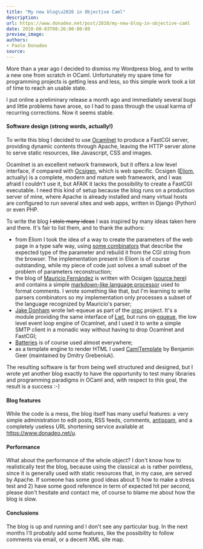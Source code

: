 ```yaml
---
title: "My new blog\u2026 in Objective Caml"
description:
url: https://www.donadeo.net/post/2010/my-new-blog-in-objective-caml
date: 2010-08-03T08:26:00-00:00
preview_image:
authors:
- Paolo Donadeo
source:
---
```


<div><p class="noindent">More than a year ago I decided to dismiss my Wordpress blog, and to write a new one from scratch in OCaml. Unfortunately my spare time for programming projects is getting less and less, so this simple work took a lot of time to reach an usable state.</p>

<p>I put online a preliminary release a month ago and immediately several bugs and little problems have arose, so I had to pass through the usual karma of recurring corrections. Now it seems stable.</p>

<h4>Software design (strong words, actually!)</h4>

<p class="noindent">To write this blog I decided to use <a href="https://projects.camlcity.org/projects/ocamlnet.html">Ocamlnet</a> to produce a FastCGI server, providing dynamic contents through Apache, leaving the HTTP server alone to serve static resources, like Javascript, CSS and images.</p>

<p>Ocamlnet is an excellent network framework, but it offers a low level interface, if compared with <a href="https://ocsigen.org/">Ocsigen</a>, which is web specific. Ocsigen (<a href="https://ocsigen.org/eliom/manual/1.3.0/">Eliom</a>, actually) is a complete, modern and mature web framework, and I was afraid I couldn't use it, but AFAIK it lacks the possibility to create a FastCGI executable. I need this kind of setup because the blog runs on a production server of mine, where Apache is already installed and many virtual hosts are configured to run several sites and web apps, written in Django (Python) or even PHP.
</p>

<p>To write the blog <del>I stole many ideas</del> I was inspired by many ideas taken here and there. It's fair to list them, and to thank the authors:</p>

<ul>
  <li>from Eliom I took the idea of a way to create the parameters of the web page in a type safe way, using <a href="https://ocsigen.org/docu/1.3.0/Eliom_parameters.html">some combinators</a> that describe the expected type of the parameter and rebuild it from the CGI string from the browser. The implementation present in Eliom is of course outstanding, while my piece of code just solves a small subset of the problem of parameters reconstruction;</li>
  <li>the blog of <a href="https://eigenclass.org/R2/">Mauricio Fern&aacute;ndez</a> is written with Ocsigen (<a href="https://github.com/mfp/ocsiblog">source here</a>) and contains a simple <a href="https://eigenclass.org/R2/writings/fast-extensible-simplified-markdown-in-ocaml">markdown-like language processor</a> used to format comments. I wrote something like that, but I'm learning to write parsers combinators so my implementation only processes a subset of the language recognized by Mauricio's parser;</li>
  <li><a href="https://ambassadortothecomputers.blogspot.com/">Jake Donham</a> wrote lwt-equeue as part of the <a href="https://github.com/jaked/orpc">orpc</a> project. It's a module providing the same interface of <a href="https://ocsigen.org/lwt/">Lwt</a>, but runs on <a href="https://projects.camlcity.org/projects/dl/ocamlnet-2.2.9/doc/html-main/Equeue.html">equeue</a>, the low level event loop engine of Ocamlnet, and I used it to write a simple SMTP client in a monadic way without having to drop Ocamlnet and FastCGI;</li>
  <li><a href="https://batteries.forge.ocamlcore.org/">Batteries</a> is of course used almost everywhere;</li>
  <li>as a template engine to render HTML I used <a href="https://forge.ocamlcore.org/projects/camltemplate/">CamlTemplate</a> by Benjamin Geer (maintained by Dmitry Grebeniuk).</li>
</ul>

<p>The resulting software is far from being well structured and designed, but I wrote yet another blog exactly to have the opportunity to test many libraries and programming paradigms in OCaml and, with respect to this goal, the result is a success :-)</p>

<h4>Blog features</h4>
<p class="noindent">While the code is a mess, the blog itself has many useful features: a very simple administration to edit posts, RSS feeds, comments, <a href="https://akismet.com/">antispam</a>, and a completely useless URL shortening service available at <a href="https://www.donadeo.net/u">https://www.donadeo.net/u</a>.</p>


<h4>Performance</h4>
<p class="noindent">What about the performance of the whole object? I don't know how to realistically test the blog, because using the classical <code>ab</code> is rather pointless, since it is generally used with static resources that, in my case, are served by Apache. If someone has some good ideas about 1) how to make a stress test and 2) have some good reference in term of expected hit per second, please don't hesitate and contact me, of course to blame me about how the blog is slow.</p>


<h4>Conclusions</h4>
<p class="noindent">The blog is up and running and I don't see any particular bug. In the next months I'll probably add some features, like the possibility to follow comments via email, or a decent XML site map.</p></div>
